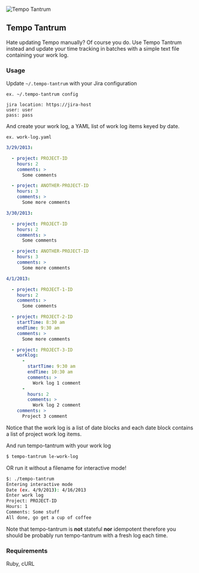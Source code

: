 ![Tempo Tantrum](http://sht.tl/cMa0 "Tempo Tantrum")

## Tempo Tantrum

Hate updating Tempo manually? Of course you do. Use Tempo Tantrum instead and
update your time tracking in batches with a simple text file containing your
work log.

### Usage

Update `~/.tempo-tantrum` with your Jira configuration

`ex. ~/.tempo-tantrum config`

    jira location: https://jira-host
    user: user
    pass: pass


And create your work log, a YAML list of work log items keyed by date.

`ex. work-log.yaml`

```yaml
3/29/2013:

  - project: PROJECT-ID
    hours: 2
    comments: >
      Some comments

  - project: ANOTHER-PROJECT-ID
    hours: 3
    comments: >
      Some more comments

3/30/2013:

  - project: PROJECT-ID
    hours: 2
    comments: >
      Some comments

  - project: ANOTHER-PROJECT-ID
    hours: 3
    comments: >
      Some more comments

4/1/2013:

  - project: PROJECT-1-ID
    hours: 2
    comments: >
      Some comments

  - project: PROJECT-2-ID
    startTime: 8:30 am
    endTime: 9:30 am
    comments: >
      Some more comments

  - project: PROJECT-3-ID
    worklog:
      -
        startTime: 9:30 am
        endTime: 10:30 am
        comments: >
          Work log 1 comment
      -
        hours: 2
        comments: >
          Work log 2 comment
    comments: >
      Project 3 comment
```

Notice that the work log is a list of date blocks and each date block contains
a list of project work log items.

And run tempo-tantrum with your work log

```bash
$ tempo-tantrum le-work-log
```

OR run it without a filename for interactive mode!

```bash
$: ./tempo-tantrum
Entering interactive mode
Date (ex. 4/9/2013): 4/16/2013
Enter work log
Project: PROJECT-ID
Hours: 1
Comments: Some stuff
All done, go get a cup of coffee
```

Note that tempo-tantrum is **not** stateful **nor** idempotent therefore you should
be probably run tempo-tantrum with a fresh log each time.

### Requirements

Ruby, cURL
